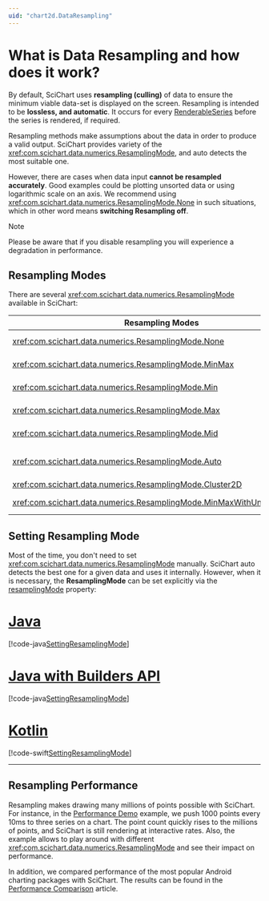 ```yaml
---
uid: "chart2d.DataResampling"
---
```


# What is Data Resampling and how does it work?
By default, SciChart uses **resampling (culling)** of data to ensure the minimum viable data-set is displayed on the screen. Resampling is intended to be **lossless, and automatic**. It occurs for every [RenderableSeries](xref:chart2d.2DChartTypes) before the series is rendered, if required.

Resampling methods make assumptions about the data in order to produce a valid output. SciChart provides variety of the <xref:com.scichart.data.numerics.ResamplingMode>, and auto detects the most suitable one. 

However, there are cases when data input **cannot be resampled accurately**. Good examples could be plotting unsorted data or using logarithmic scale on an axis. We recommend using <xref:com.scichart.data.numerics.ResamplingMode.None> in such situations, which in other word means **switching Resampling off**.

> [!NOTE]
> Please be aware that if you disable resampling you will experience a degradation in performance.

## Resampling Modes
There are several <xref:com.scichart.data.numerics.ResamplingMode> available in SciChart:

| **Resampling Modes**                                                     | **Description**                                                                                                                                       |
| ------------------------------------------------------------------------ | ----------------------------------------------------------------------------------------------------------------------------------------------------- |
| <xref:com.scichart.data.numerics.ResamplingMode.None>                    | **switches off** Resampling on a <xref:com.scichart.charting.visuals.renderableSeries.IRenderableSeries>.                                             |
| <xref:com.scichart.data.numerics.ResamplingMode.MinMax>                  | suitable for evenly-spaced data. Resamples by taking **the min-max** of oversampled data.                                                             |
| <xref:com.scichart.data.numerics.ResamplingMode.Min>                     | suitable for evenly-spaced data. Resamples by taking the **minimum point** of oversampled data.                                                       |
| <xref:com.scichart.data.numerics.ResamplingMode.Max>                     | suitable for evenly-spaced data. Resamples by taking the **maximum point** of oversampled data.                                                       |
| <xref:com.scichart.data.numerics.ResamplingMode.Mid>                     | suitable for evenly-spaced data. Resamples by taking the **median point** of oversampled data.                                                        |
| <xref:com.scichart.data.numerics.ResamplingMode.Auto>                    | This is the **default** mode. It auto-detects the most suitable resampling algorithm - **fastest and most accurate** - for the type of data appended. |
| <xref:com.scichart.data.numerics.ResamplingMode.Cluster2D>               | Groups close points in 2D space                                                                                                                       | 
| <xref:com.scichart.data.numerics.ResamplingMode.MinMaxWithUnevenSpacing> | not suitable for evenly-spaced data. Resamples by taking **the min-max** of oversampled data.                                                         | 

## Setting Resampling Mode
Most of the time, you don't need to set <xref:com.scichart.data.numerics.ResamplingMode> manually. SciChart auto detects the best one for a given data and uses it internally. However, when it is necessary, the **ResamplingMode** can be set explicitly via the [resamplingMode](xref:com.scichart.charting.visuals.renderableSeries.IRenderableSeries.setResamplingMode(com.scichart.data.numerics.ResamplingMode)) property:

# [Java](#tab/java)
[!code-java[SettingResamplingMode](../../samples/sandbox/app/src/main/java/com/scichart/docsandbox/examples/java/series2d/DataResampling.java#SettingResamplingMode)]
# [Java with Builders API](#tab/javaBuilder)
[!code-java[SettingResamplingMode](../../samples/sandbox/app/src/main/java/com/scichart/docsandbox/examples/javaBuilder/series2d/DataResampling.java#SettingResamplingMode)]
# [Kotlin](#tab/kotlin)
[!code-swift[SettingResamplingMode](../../samples/sandbox/app/src/main/java/com/scichart/docsandbox/examples/kotlin/series2d/DataResampling.kt#SettingResamplingMode)]
***

## Resampling Performance
Resampling makes drawing many millions of points possible with SciChart. For instance, in the [Performance Demo](https://www.scichart.com/example/android-chart-realtime-performance-demo/) example, we push 1000 points every 10ms to three series on a chart. The point count quickly rises to the millions of points, and SciChart is still rendering at interactive rates. Also, the example allows to play around with different <xref:com.scichart.data.numerics.ResamplingMode> and see their impact on performance.

In addition, we compared performance of the most popular Android charting packages with SciChart. The results can be found in the [Performance Comparison](https://www.scichart.com/android-chart-performance-comparison/) article.
